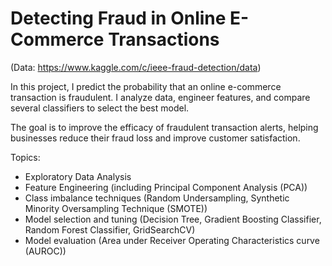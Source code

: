 # Detecting Fraud in Online E-Commerce Transactions

(Data: https://www.kaggle.com/c/ieee-fraud-detection/data)

In this project, I predict the probability that an online e-commerce transaction is fraudulent. I analyze data, engineer features, and compare several classifiers to select the best model.

The goal is to improve the efficacy of fraudulent transaction alerts, helping businesses reduce their fraud loss and improve customer satisfaction.

Topics:

- Exploratory Data Analysis
- Feature Engineering (including Principal Component Analysis (PCA))
- Class imbalance techniques (Random Undersampling, Synthetic Minority Oversampling Technique (SMOTE))
- Model selection and tuning (Decision Tree, Gradient Boosting Classifier, Random Forest Classifier, GridSearchCV)
- Model evaluation (Area under Receiver Operating Characteristics curve (AUROC))
